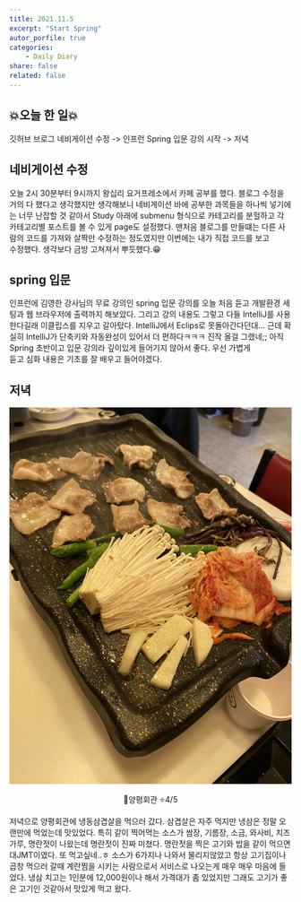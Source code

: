 ```yaml
---
title: 2021.11.5
excerpt: "Start Spring"
autor_porfile: true
categories:
    - Daily Diary
share: false
related: false
---
```

## 💥오늘 한 일💥 
깃허브 브로그 네비게이션 수정 -> 인프런 Spring 입문 강의 시작 -> 저녁

## 네비게이션 수정
오늘 2시 30분부터 9시까지 왕십리 요거프레소에서 카페 공부를 했다. 블로그 수정을 거의 다 했다고 생각했지만 생각해보니 네비게이션 바에 공부한 과목들을 하나씩 넣기에는 너무 난잡할 것 같아서 Study 아래에 submenu 형식으로 카테고리를 분헐하고 각 카테고리별 포스트를 볼 수 있게 page도 설정했다. 맨처음 블로그를 만들떄는 다른 사람의 코드를 가져와 살짝만 수정하는 정도였지만 이번에는 내가 직접 코드를 보고  
수정했다. 생각보다 금방 고쳐져서 뿌듯했다.😁

## spring 입문
인프런에 김영한 강사님의 무료 강의인 spring 입문 강의를 오늘 처음 듣고 개발환경 세팅과 웹 브라우저에 출력까지 해보았다. 그리고 강의 내용도 그렇고 다들 IntelliJ를 사용한다길래 이클립스를 지우고 갈아탔다.
IntelliJ에서 Eclips로 못돌아간다던대... 근데 확실히 IntelliJ가 단축키와 자동완성이 있어서 더 편하다ㅋㅋㅋ 진작 올걸 그랬네;; 아직 Spring 초반이고 입문 강의라 깊이있게 들어기지 않아서 좋다. 우선 가볍게  
듣고 심화 내용은 기초를 잘 배우고 들어야겠다.

## 저녁
<p align ="center"><img src="../../assets/images/냉삼.jpg"/></p>
<p align="center"> 📌양평회관 ⭐4/5 </p>
저녁으로 양평회관에 냉동삼겹살을 먹으러 갔다. 삼겹살은 자주 먹지만 냉삼은 정말 오랜만에 먹었는데 맛있었다. 특히 같이 찍어먹는 소스가 쌈장, 기름장, 소금, 와사비, 치즈 가루, 명란젓이 나왔는데 명란젓이 진짜
미쳤다. 명란젓을 찍은 고기와 밥을 같이 먹으면 대JMT이였다. 또 먹고싶네..ㅎ 소스가 6가지나 나와서 물리지않았고 항상 고기집이나 곱창 먹으러 갈때 계란찜을 시키는 사람으로서 서비스로 나오는게 매우 매우 마음에 들었다. 냉삼 치고는 1인분에 12,000원이나 해서 가격대가 좀 있었지만 그래도 고기가 좋은 고기인 것같아서 맛있게 먹고 왔다.